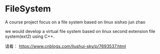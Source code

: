 # FileSystem
A course project focus on a file system based on linux
sishxo 
jun zhao

we would develop a virtual file system based on linux second extension file system(ext2) using C++.

请看：
https://www.cnblogs.com/liushui-sky/p/7693537.html
